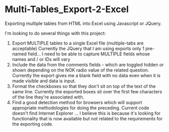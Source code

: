 Multi-Tables_Export-2-Excel
===========================

Exporting multiple tables from HTML into Excel using Javascript or JQuery.

I'm looking to do several things with this project:

1) Export MULTIPLE tables to a single Excel file (multiple-tabs are acceptable)
        Currently the JQuery that I am using exports only 1 pre-named field... I need to be able to capture MULTIPLE
        fields whose names and / or IDs will vary
2) Include the data from the comments fields - which are toggled hidden or shown depending on the NOK radio value
   of the related question.
        Currently the export gives me a blank field with no data even when it is made visible and data is input.
3) Format the checkboxes so that they don't sit on top of the text of the same line.
        Currently the exported boxes sit over the first few characters of the line they're associated with.
4) Find a good detection method for browsers which will support appropriate methodologies for doing the preceding.
        Current code doesn't find Internet Explorer ... I believe this is because it's looking for functionality that
        is now available but not related to the requirements for the exporting code.
